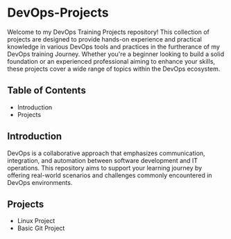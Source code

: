 # DevOps-Projects
Welcome to my DevOps Training Projects repository! This collection of projects are designed to provide hands-on experience and practical knowledge in various DevOps tools and practices in the furtherance of my DevOps training Journey. Whether you're a beginner looking to build a solid foundation or an experienced professional aiming to enhance your skills, these projects cover a wide range of topics within the DevOps ecosystem.

## Table of Contents
- Introduction
- Projects

## Introduction
DevOps is a collaborative approach that emphasizes communication, integration, and automation between software development and IT operations. This repository aims to support your learning journey by offering real-world scenarios and challenges commonly encountered in DevOps environments.

## Projects
- Linux Project
- Basic Git Project

